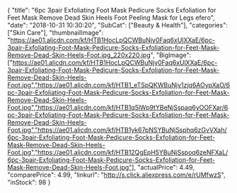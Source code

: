 {
	"title": "6pc 3pair Exfoliating Foot Mask Pedicure Socks Exfoliation for Feet Mask Remove Dead Skin Heels Foot Peeling Mask for Legs efero",
	"date": "2018-10-31 10:30:20",
	"SubCat": ["Beauty & Health"],
	"categories": ["Skin Care"],
	"thumbnailImage": "https://ae01.alicdn.com/kf/HTB1HocLpQCWBuNjy0Faq6xUlXXaE/6pc-3pair-Exfoliating-Foot-Mask-Pedicure-Socks-Exfoliation-for-Feet-Mask-Remove-Dead-Skin-Heels-Foot.jpg_220x220.jpg",
	"BigImage": ["https://ae01.alicdn.com/kf/HTB1HocLpQCWBuNjy0Faq6xUlXXaE/6pc-3pair-Exfoliating-Foot-Mask-Pedicure-Socks-Exfoliation-for-Feet-Mask-Remove-Dead-Skin-Heels-Foot.jpg","https://ae01.alicdn.com/kf/HTB1_eTSpQKWBuNjy1zjq6AOypXaO/6pc-3pair-Exfoliating-Foot-Mask-Pedicure-Socks-Exfoliation-for-Feet-Mask-Remove-Dead-Skin-Heels-Foot.jpg","https://ae01.alicdn.com/kf/HTB1q5lWp9tYBeNjSspaq6yOOFXar/6pc-3pair-Exfoliating-Foot-Mask-Pedicure-Socks-Exfoliation-for-Feet-Mask-Remove-Dead-Skin-Heels-Foot.jpg","https://ae01.alicdn.com/kf/HTB1yk67pNSYBuNjSsphq6zGvVXah/6pc-3pair-Exfoliating-Foot-Mask-Pedicure-Socks-Exfoliation-for-Feet-Mask-Remove-Dead-Skin-Heels-Foot.jpg","https://ae01.alicdn.com/kf/HTB12QgEpH5YBuNjSspoq6zeNFXaL/6pc-3pair-Exfoliating-Foot-Mask-Pedicure-Socks-Exfoliation-for-Feet-Mask-Remove-Dead-Skin-Heels-Foot.jpg"],
	"actualPrice": 4.49,
	"comparePrice": 4.99,
	"linkurl": "http://s.click.aliexpress.com/e/rUMfwzS",
	"inStock": 98
}
